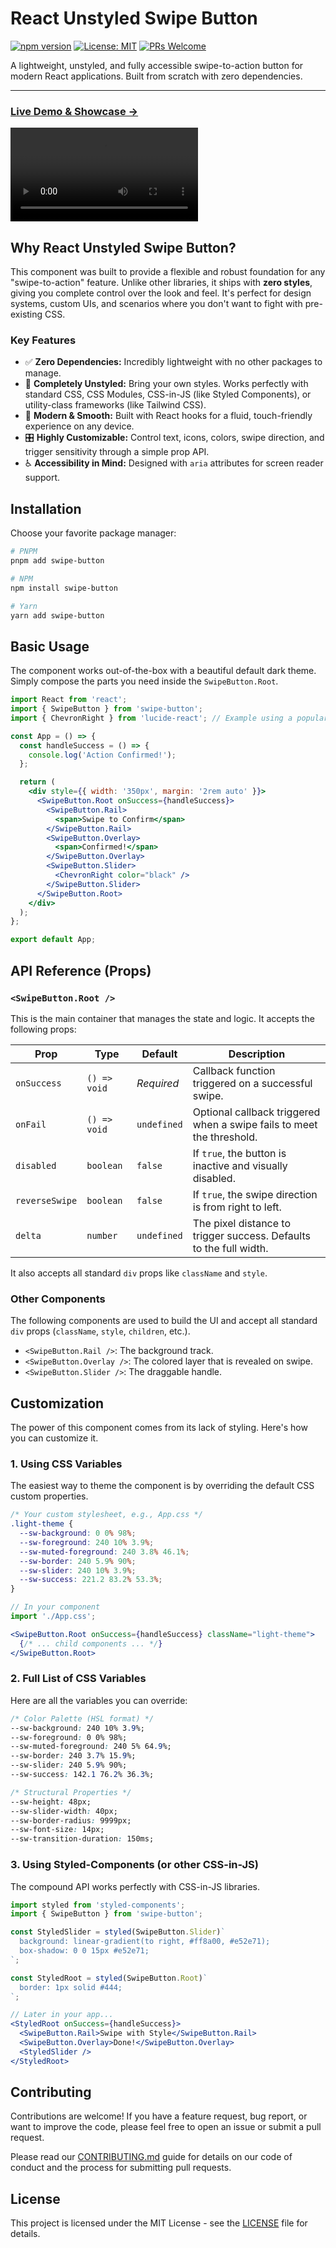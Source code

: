 # React Unstyled Swipe Button

[![npm version](https://img.shields.io/npm/v/swipe-button.svg)](https://www.npmjs.com/package/swipe-button)
[![License: MIT](https://img.shields.io/badge/License-MIT-yellow.svg)](LICENCE)
[![PRs Welcome](https://img.shields.io/badge/PRs-welcome-brightgreen.svg)](CONTRIBUTING.md)

A lightweight, unstyled, and fully accessible swipe-to-action button for modern React applications. Built from scratch with zero dependencies.

---

### [**Live Demo & Showcase →**](https://swipe-button.vercel.app/)

![React Swipe Button Showcase video](https://github.com/alishirani1384/swipe-button/blob/main/preview.mp4)


## Why React Unstyled Swipe Button?

This component was built to provide a flexible and robust foundation for any "swipe-to-action" feature. Unlike other libraries, it ships with **zero styles**, giving you complete control over the look and feel. It's perfect for design systems, custom UIs, and scenarios where you don't want to fight with pre-existing CSS.

### Key Features

*   ✅ **Zero Dependencies:** Incredibly lightweight with no other packages to manage.
*   🎨 **Completely Unstyled:** Bring your own styles. Works perfectly with standard CSS, CSS Modules, CSS-in-JS (like Styled Components), or utility-class frameworks (like Tailwind CSS).
*   📱 **Modern & Smooth:** Built with React hooks for a fluid, touch-friendly experience on any device.
*   🎛️ **Highly Customizable:** Control text, icons, colors, swipe direction, and trigger sensitivity through a simple prop API.
*   ♿️ **Accessibility in Mind:** Designed with `aria` attributes for screen reader support.

## Installation

Choose your favorite package manager:

```bash
# PNPM
pnpm add swipe-button

# NPM
npm install swipe-button

# Yarn
yarn add swipe-button
```

## Basic Usage

The component works out-of-the-box with a beautiful default dark theme. Simply compose the parts you need inside the `SwipeButton.Root`.

```jsx
import React from 'react';
import { SwipeButton } from 'swipe-button';
import { ChevronRight } from 'lucide-react'; // Example using a popular icon library

const App = () => {
  const handleSuccess = () => {
    console.log('Action Confirmed!');
  };

  return (
    <div style={{ width: '350px', margin: '2rem auto' }}>
      <SwipeButton.Root onSuccess={handleSuccess}>
        <SwipeButton.Rail>
          <span>Swipe to Confirm</span>
        </SwipeButton.Rail>
        <SwipeButton.Overlay>
          <span>Confirmed!</span>
        </SwipeButton.Overlay>
        <SwipeButton.Slider>
          <ChevronRight color="black" />
        </SwipeButton.Slider>
      </SwipeButton.Root>
    </div>
  );
};

export default App;
```

## API Reference (Props)

### `<SwipeButton.Root />`

This is the main container that manages the state and logic. It accepts the following props:

| Prop           | Type         | Default    | Description                                                            |
| -------------- | ------------ | ---------- | ---------------------------------------------------------------------- |
| `onSuccess`    | `() => void` | _Required_ | Callback function triggered on a successful swipe.                     |
| `onFail`       | `() => void` | `undefined`| Optional callback triggered when a swipe fails to meet the threshold.  |
| `disabled`     | `boolean`    | `false`    | If `true`, the button is inactive and visually disabled.               |
| `reverseSwipe` | `boolean`    | `false`    | If `true`, the swipe direction is from right to left.                  |
| `delta`        | `number`     | `undefined`| The pixel distance to trigger success. Defaults to the full width.       |

It also accepts all standard `div` props like `className` and `style`.

### Other Components

The following components are used to build the UI and accept all standard `div` props (`className`, `style`, `children`, etc.).

*   `<SwipeButton.Rail />`: The background track.
*   `<SwipeButton.Overlay />`: The colored layer that is revealed on swipe.
*   `<SwipeButton.Slider />`: The draggable handle.

## Customization

The power of this component comes from its lack of styling. Here's how you can customize it.

### 1. Using CSS Variables

The easiest way to theme the component is by overriding the default CSS custom properties.

```css
/* Your custom stylesheet, e.g., App.css */
.light-theme {
  --sw-background: 0 0% 98%;
  --sw-foreground: 240 10% 3.9%;
  --sw-muted-foreground: 240 3.8% 46.1%;
  --sw-border: 240 5.9% 90%;
  --sw-slider: 240 10% 3.9%;
  --sw-success: 221.2 83.2% 53.3%;
}
```

```jsx
// In your component
import './App.css';

<SwipeButton.Root onSuccess={handleSuccess} className="light-theme">
  {/* ... child components ... */}
</SwipeButton.Root>
```

### 2. Full List of CSS Variables

Here are all the variables you can override:

```css
/* Color Palette (HSL format) */
--sw-background: 240 10% 3.9%;
--sw-foreground: 0 0% 98%;
--sw-muted-foreground: 240 5% 64.9%;
--sw-border: 240 3.7% 15.9%;
--sw-slider: 240 5.9% 90%;
--sw-success: 142.1 76.2% 36.3%;

/* Structural Properties */
--sw-height: 48px;
--sw-slider-width: 40px;
--sw-border-radius: 9999px;
--sw-font-size: 14px;
--sw-transition-duration: 150ms;
```

### 3. Using Styled-Components (or other CSS-in-JS)

The compound API works perfectly with CSS-in-JS libraries.

```jsx
import styled from 'styled-components';
import { SwipeButton } from 'swipe-button';

const StyledSlider = styled(SwipeButton.Slider)`
  background: linear-gradient(to right, #ff8a00, #e52e71);
  box-shadow: 0 0 15px #e52e71;
`;

const StyledRoot = styled(SwipeButton.Root)`
  border: 1px solid #444;
`;

// Later in your app...
<StyledRoot onSuccess={handleSuccess}>
  <SwipeButton.Rail>Swipe with Style</SwipeButton.Rail>
  <SwipeButton.Overlay>Done!</SwipeButton.Overlay>
  <StyledSlider />
</StyledRoot>
```

## Contributing

Contributions are welcome! If you have a feature request, bug report, or want to improve the code, please feel free to open an issue or submit a pull request.

Please read our [CONTRIBUTING.md](CONTRIBUTING.md) guide for details on our code of conduct and the process for submitting pull requests.

## License

This project is licensed under the MIT License - see the [LICENSE](LICENSE) file for details.